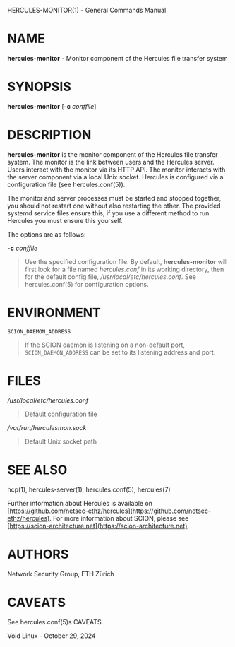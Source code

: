 HERCULES-MONITOR(1) - General Commands Manual

# NAME

**hercules-monitor** - Monitor component of the Hercules file transfer system

# SYNOPSIS

**hercules-monitor**
\[**-c**&nbsp;*conffile*]

# DESCRIPTION

**hercules-monitor**
is the monitor component of the Hercules file transfer system.
The monitor is the link between users and the Hercules server.
Users interact with the monitor via its HTTP API.
The monitor interacts with the server component via a local Unix socket.
Hercules is configured via a configuration file (see
hercules.conf(5)).

The monitor and server processes must be started and stopped together, you
should not restart one without also restarting the other.
The provided systemd service files ensure this, if you use a different method
to run Hercules you must ensure this yourself.

The options are as follows:

**-c** *conffile*

> Use the specified configuration file.
> By default,
> **hercules-monitor**
> will first look for a file named
> *hercules.conf*
> in its working directory, then for the default config file,
> */usr/local/etc/hercules.conf*.
> See
> hercules.conf(5)
> for configuration options.

# ENVIRONMENT

`SCION_DAEMON_ADDRESS`

> If the SCION daemon is listening on a non-default port,
> `SCION_DAEMON_ADDRESS`
> can be set to its listening address and port.

# FILES

*/usr/local/etc/hercules.conf*

> Default configuration file

*/var/run/herculesmon.sock*

> Default Unix socket path

# SEE ALSO

hcp(1),
hercules-server(1),
hercules.conf(5),
hercules(7)

Further information about Hercules is available on
[https://github.com/netsec-ethz/hercules](https://github.com/netsec-ethz/hercules).
For more information about SCION, please see
[https://scion-architecture.net](https://scion-architecture.net).

# AUTHORS

Network Security Group, ETH Z&#252;rich

# CAVEATS

See
hercules.conf(5)s CAVEATS.

Void Linux - October 29, 2024
